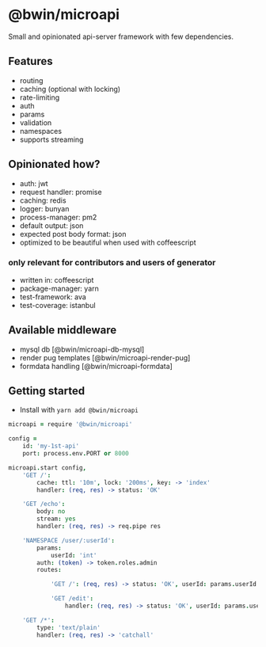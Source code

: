 
# @bwin/microapi

Small and opinionated api-server framework with few dependencies.

## Features

- routing
- caching (optional with locking)
- rate-limiting
- auth
- params
- validation
- namespaces
- supports streaming

## Opinionated how?

- auth: jwt
- request handler: promise
- caching: redis
- logger: bunyan
- process-manager: pm2
- default output: json
- expected post body format: json
- optimized to be beautiful when used with coffeescript

### only relevant for contributors and users of generator
- written in: coffeescript
- package-manager: yarn
- test-framework: ava
- test-coverage: istanbul

## Available middleware

- mysql db [@bwin/microapi-db-mysql]
- render pug templates [@bwin/microapi-render-pug]
- formdata handling [@bwin/microapi-formdata]

## Getting started

- Install with `yarn add @bwin/microapi`

```coffee
microapi = require '@bwin/microapi'

config =
	id: 'my-1st-api'
	port: process.env.PORT or 8000

microapi.start config,
	'GET /':
		cache: ttl: '10m', lock: '200ms', key: -> 'index'
		handler: (req, res) -> status: 'OK'

	'GET /echo':
		body: no
		stream: yes
		handler: (req, res) -> req.pipe res

	'NAMESPACE /user/:userId':
		params:
			userId: 'int'
		auth: (token) -> token.roles.admin
		routes:

			'GET /': (req, res) -> status: 'OK', userId: params.userId

			'GET /edit':
				handler: (req, res) -> status: 'OK', userId: params.userId

	'GET /*':
		type: 'text/plain'
		handler: (req, res) -> 'catchall'
```
